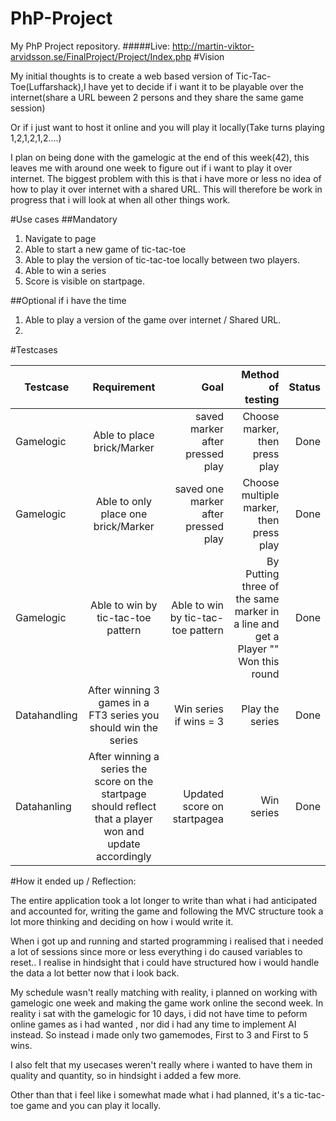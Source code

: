# PhP-Project
My PhP Project repository.
#####Live: http://martin-viktor-arvidsson.se/FinalProject/Project/Index.php
#Vision

My initial thoughts is to create a web based version of Tic-Tac-Toe(Luffarshack),I have yet to decide if i want it to be playable over the internet(share a URL beween 2 persons and they share the same game session)

Or if i just want to host it online and you will play it locally(Take turns playing 1,2,1,2,1,2....)

I plan on being done with the gamelogic at the end of this week(42), this leaves me with around one week to figure out if i want to play it over internet. 
The biggest problem with this is that i have more or less no idea of how to play it over internet with a shared URL.
This will therefore be work in progress that i will look at when all other things work.

#Use cases
##Mandatory
1. Navigate to page
2. Able to start a new game of tic-tac-toe
3. Able to play the version of tic-tac-toe locally between two players.
4. Able to win a series
5. Score is visible on startpage.

##Optional
if i have the time
1. Able to play a version of the game over internet / Shared URL.
2. 

#Testcases

| Testcase      |Requirement    | Goal   |Method of testing   | Status |
| ------------- |:------:| -----:| ----------:| ------:|
| Gamelogic | Able to place brick/Marker | saved marker after pressed play | Choose marker, then press play | Done |
| Gamelogic | Able to only place one brick/Marker | saved one marker after pressed play | Choose multiple marker, then press play | Done |
| Gamelogic   | Able to win by tic-tac-toe pattern | Able to win by tic-tac-toe pattern | By Putting three of the same marker in a line and get a Player "" Won this round| Done |
| Datahandling   | After winning 3 games in a FT3 series you should win the series | Win series if wins = 3 | Play the series| Done |
| Datahanling | After winning a series the score on the startpage should reflect that a player won and update accordingly| Updated score on startpagea | Win series | Done |





#How it ended up / Reflection:

The entire application took a lot longer to write than what i had anticipated and accounted for, writing the game and following the MVC structure took a lot more thinking and deciding on how i would write it.

When i got up and running and started programming i realised that i needed a lot of sessions since more or less everything i do caused variables to reset.. I realise in hindsight that i could have structured how i would handle the data a lot better now that i look back.

My schedule wasn't really matching with reality, i planned on working with gamelogic one week and making the game work online the second week. In reality i sat with the gamelogic for 10 days, i did not have time to peform online games as i had wanted , nor did i had any time to implement AI instead. So instead i made only two gamemodes, First to 3 and First to 5 wins.


I also felt that my usecases weren't really where i wanted to have them in quality and quantity, so in hindsight i added a few more.


Other than that i feel like i somewhat made what i had planned, it's a tic-tac-toe game and you can play it locally.


